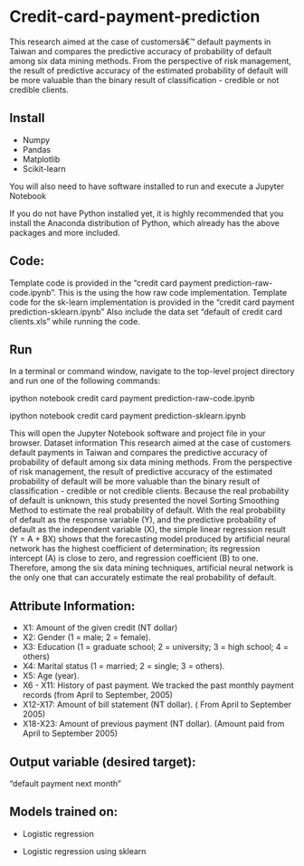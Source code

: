 # Credit-card-payment-prediction

This research aimed at the case of customersâ€™ default payments in Taiwan and compares the predictive accuracy of probability of default among six data mining methods. From the perspective of risk management, the result of predictive accuracy of the estimated probability of default will be more valuable than the binary result of classification - credible or not credible clients.

## Install

* Numpy
* Pandas 
* Matplotlib
* Scikit-learn

You will also need to have software installed to run and execute a Jupyter Notebook

If you do not have Python installed yet, it is highly recommended that you install the Anaconda distribution of Python, which already has the above packages and more included.

## Code:
Template code is provided in the “credit card payment prediction-raw-code.ipynb”. This is the using the how raw code implementation. 
Template code for the sk-learn implementation is provided in the “credit card payment prediction-sklearn.ipynb”
Also include the data set “default of credit card clients.xls” while running the code.

## Run
In a terminal or command window, navigate to the top-level project directory and run one of the following commands:

ipython notebook credit card payment prediction-raw-code.ipynb

ipython notebook credit card payment prediction-sklearn.ipynb

This will open the Jupyter Notebook software and project file in your browser.
Dataset information
This research aimed at the case of customers default payments in Taiwan and compares the predictive accuracy of probability of default among six data mining methods. From the perspective of risk management, the result of predictive accuracy of the estimated probability of default will be more valuable than the binary result of classification - credible or not credible clients. Because the real probability of default is unknown, this study presented the novel Sorting Smoothing Method to estimate the real probability of default. With the real probability of default as the response variable (Y), and the predictive probability of default as the independent variable (X), the simple linear regression result (Y = A + BX) shows that the forecasting model produced by artificial neural network has the highest coefficient of determination; its regression intercept (A) is close to zero, and regression coefficient (B) to one. Therefore, among the six data mining techniques, artificial neural network is the only one that can accurately estimate the real probability of default.

## Attribute Information:
* X1: Amount of the given credit (NT dollar)
* X2: Gender (1 = male; 2 = female). 
* X3: Education (1 = graduate school; 2 = university; 3 = high school; 4 = others)
* X4: Marital status (1 = married; 2 = single; 3 = others). 
* X5: Age (year).
* X6 - X11: History of past payment. We tracked the past monthly payment records (from April to September, 2005)
* X12-X17: Amount of bill statement (NT dollar). ( From April to September 2005)
* X18-X23: Amount of previous payment (NT dollar). (Amount paid from April to September 2005)

## Output variable (desired target):

   “default payment next month”


## Models trained on:

* Logistic regression
  
* Logistic regression using sklearn







